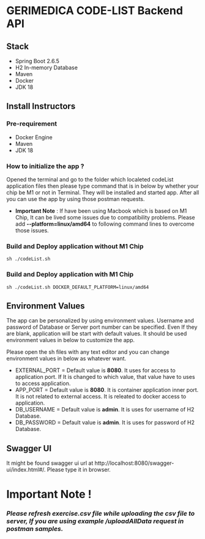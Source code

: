 # GERIMEDICA CODE-LIST Backend API

## Stack

- Spring Boot 2.6.5
- H2 In-memory Database
- Maven
- Docker
- JDK 18

## Install Instructors

### Pre-requirement
- Docker Engine
- Maven
- JDK 18

### How to initialize the app ?
Opened the terminal and go to the folder which localeted codeList application files then please type command that is in below by whether your chip be M1 or not in Terminal. They will be installed and started app. After all you can use the app by using those postman requests.

- **Important Note** : If have been using Macbook which is based on M1 Chip, It can be lived some issues due to compatibility problems. Please add **--platform=linux/amd64** to following command lines to overcome those issues.

### Build and Deploy application without M1 Chip
``` 
sh ./codeList.sh
```
### Build and Deploy application with M1 Chip
``` 
sh ./codeList.sh DOCKER_DEFAULT_PLATFORM=linux/amd64
```

## Environment Values
The app can be personalized by using environment values. Username and password of Database or Server port number can be specified. Even If they are blank, application will be start with default values. It should be used environment values in below to customize the app.

Please open the sh files with any text editor and you can change environment values in below as whatever want.

- EXTERNAL_PORT = Default value is **8080**. It uses for access to application port. If It is changed to which value, that value have to uses to access application.
- APP_PORT = Default value is **8080**. It is container application inner port. It is not related to external access. It is releated to docker access to application.
- DB_USERNAME = Default value is **admin**. It is uses for username of H2 Database.
- DB_PASSWORD = Default value is **admin**. It is uses for password of H2 Database.

## Swagger UI

It might be found swagger ui url at http://localhost:8080/swagger-ui/index.html#/. Please type it in browser.

# Important Note !

### *Please refresh exercise.csv file while uploading the csv file to server, If you are using example /uploadAllData request in postman samples.*
